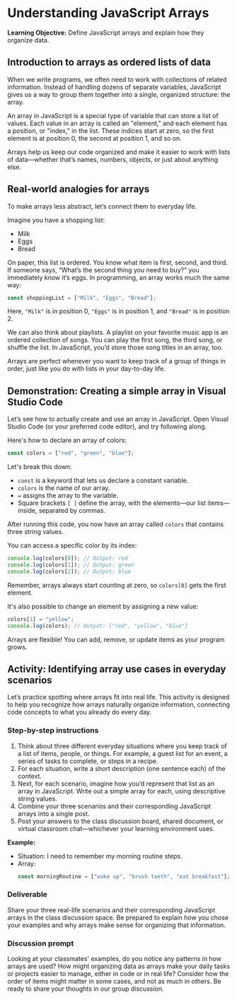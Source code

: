 # Understanding JavaScript Arrays

**Learning Objective:** Define JavaScript arrays and explain how they organize data.

## Introduction to arrays as ordered lists of data

When we write programs, we often need to work with collections of related information. Instead of handling dozens of separate variables, JavaScript gives us a way to group them together into a single, organized structure: the array.

An array in JavaScript is a special type of variable that can store a list of values. Each value in an array is called an "element," and each element has a position, or "index," in the list. These indices start at zero, so the first element is at position 0, the second at position 1, and so on.

Arrays help us keep our code organized and make it easier to work with lists of data—whether that’s names, numbers, objects, or just about anything else.

## Real-world analogies for arrays

To make arrays less abstract, let’s connect them to everyday life.

Imagine you have a shopping list:

- Milk
- Eggs
- Bread

On paper, this list is ordered. You know what item is first, second, and third. If someone says, “What’s the second thing you need to buy?” you immediately know it’s eggs. In programming, an array works much the same way:

```js
const shoppingList = ["Milk", "Eggs", "Bread"];
```

Here, `"Milk"` is in position 0, `"Eggs"` is in position 1, and `"Bread"` is in position 2.

We can also think about playlists. A playlist on your favorite music app is an ordered collection of songs. You can play the first song, the third song, or shuffle the list. In JavaScript, you’d store those song titles in an array, too.

Arrays are perfect whenever you want to keep track of a group of things in order, just like you do with lists in your day-to-day life.

## Demonstration: Creating a simple array in Visual Studio Code

Let’s see how to actually create and use an array in JavaScript. Open Visual Studio Code (or your preferred code editor), and try following along.

Here's how to declare an array of colors:

```js
const colors = ["red", "green", "blue"];
```

Let's break this down:
- `const` is a keyword that lets us declare a constant variable.
- `colors` is the name of our array.
- `=` assigns the array to the variable.
- Square brackets `[ ]` define the array, with the elements—our list items—inside, separated by commas.

After running this code, you now have an array called `colors` that contains three string values.

You can access a specific color by its index:

```js
console.log(colors[0]); // Output: red
console.log(colors[1]); // Output: green
console.log(colors[2]); // Output: blue
```

Remember, arrays always start counting at zero, so `colors[0]` gets the first element.

It's also possible to change an element by assigning a new value:

```js
colors[1] = "yellow";
console.log(colors); // Output: ["red", "yellow", "blue"]
```

Arrays are flexible! You can add, remove, or update items as your program grows.

## Activity: Identifying array use cases in everyday scenarios

Let’s practice spotting where arrays fit into real life. This activity is designed to help you recognize how arrays naturally organize information, connecting code concepts to what you already do every day.

### Step-by-step instructions

1. Think about three different everyday situations where you keep track of a list of items, people, or things. For example, a guest list for an event, a series of tasks to complete, or steps in a recipe.
2. For each situation, write a short description (one sentence each) of the context.
3. Next, for each scenario, imagine how you’d represent that list as an array in JavaScript. Write out a simple array for each, using descriptive string values.
4. Combine your three scenarios and their corresponding JavaScript arrays into a single post.
5. Post your answers to the class discussion board, shared document, or virtual classroom chat—whichever your learning environment uses.

**Example:**

- Situation: I need to remember my morning routine steps.
- Array: 
  ```js
  const morningRoutine = ["wake up", "brush teeth", "eat breakfast"];
  ```

### Deliverable

Share your three real-life scenarios and their corresponding JavaScript arrays in the class discussion space. Be prepared to explain how you chose your examples and why arrays make sense for organizing that information.

### Discussion prompt

Looking at your classmates' examples, do you notice any patterns in how arrays are used? How might organizing data as arrays make your daily tasks or projects easier to manage, either in code or in real life? Consider how the order of items might matter in some cases, and not as much in others. Be ready to share your thoughts in our group discussion.
